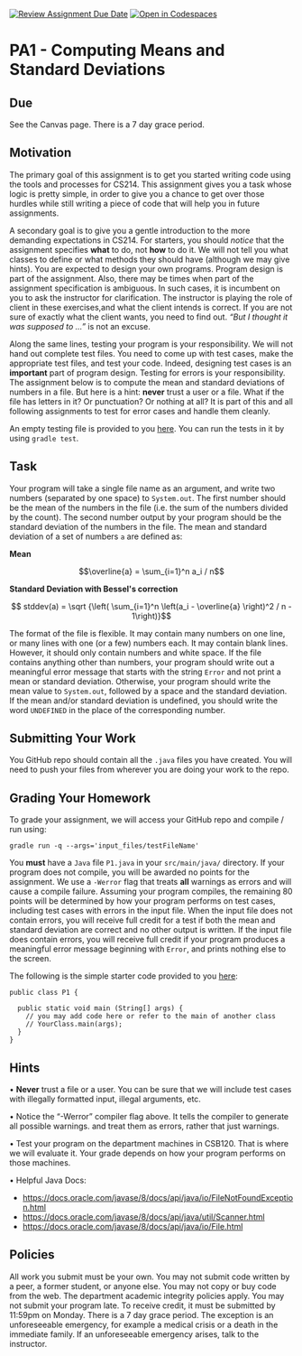 [![Review Assignment Due Date](https://classroom.github.com/assets/deadline-readme-button-24ddc0f5d75046c5622901739e7c5dd533143b0c8e959d652212380cedb1ea36.svg)](https://classroom.github.com/a/uvbgTxUs)
[![Open in Codespaces](https://classroom.github.com/assets/launch-codespace-7f7980b617ed060a017424585567c406b6ee15c891e84e1186181d67ecf80aa0.svg)](https://classroom.github.com/open-in-codespaces?assignment_repo_id=13557531)
# PA1 - Computing Means and Standard Deviations

## Due

See the Canvas page. There is a 7 day grace period.

## Motivation

The primary goal of this assignment is to get you started writing code
using the tools and processes for CS214. This assignment gives you a
task whose logic is pretty simple, in order to give you a chance to
get over those hurdles while still writing a piece of code that will
help you in future assignments.

A secondary goal is to give you a gentle introduction to the more 
demanding expectations in CS214. For starters, you should *notice*
that the assignment specifies **what** to do, not **how** to do it.
We will not tell you what classes to define or what methods they 
should have (although we may give hints). You are expected to design 
your own programs. Program design is part of the assignment. Also, 
there may be times when part of the assignment specification
is ambiguous. In such cases, it is incumbent on you to ask the 
instructor for clarification. The instructor is playing the role of 
client in these exercises,and what the client intends is correct. If 
you are not sure of exactly what the client wants, you need to find 
out. *“But I thought it was supposed to …”* is not an excuse.

Along the same lines, testing your program is your responsibility. We 
will not hand out complete test files. You need to come up with test cases, 
make the appropriate test files, and test your code. Indeed, designing 
test cases is an **important** part of program design. Testing for 
errors is your responsibility. The assignment below is to compute the 
mean and standard deviations of numbers in a file. But here is a hint: 
**never** trust a user or a file. What if the file has letters in it? 
Or punctuation? Or nothing at all? It is part of this and all following
assignments to test for error cases and handle them cleanly.

An empty testing file is provided to you [here](src/test/java/TestP1.java).
You can run the tests in it by using `gradle test`.

## Task

Your program will take a single file name as an argument, and write two numbers
(separated by one space) to `System.out`. The first number should be the mean
of the numbers in the file (i.e. the sum of the numbers divided by the count).
The second number output by your program should be the standard deviation of
the numbers in the file. The mean and standard deviation of a set of numbers `a` are defined
as:

**Mean**

```math 
\overline{a} = \sum_{i=1}^n a_i / n
```

**Standard Deviation with Bessel's correction**

```math
  stddev(a) = \sqrt {\left( \sum_{i=1}^n \left(a_i - \overline{a} \right)^2 / n - 1\right)}
```

The format of the file is flexible. It may contain many numbers on one line, or
many lines with one (or a few) numbers each. It may contain blank lines.
However, it should only contain numbers and white space. If the file contains
anything other than numbers, your program should write out a meaningful error message
that starts with the string `Error` and not print a mean or standard deviation. Otherwise,
your program should write the mean value to `System.out`, followed by a space
and the standard deviation. If the mean and/or standard deviation is undefined,
you should write the word `UNDEFINED` in the place of the corresponding number.


## Submitting Your Work

You GitHub repo should contain all the `.java` files you have created. You
will need to push your files from wherever you are doing your work to the repo.

## Grading Your Homework

To grade your assignment, we will access your GitHub repo and compile / run using:

```
gradle run -q --args='input_files/testFileName'
```

You **must** have a `Java` file `P1.java` in your `src/main/java/` directory.
If your program does not compile, you will be awarded no points for the
assignment. We use a `-Werror` flag that treats **all** warnings as errors and
will cause a compile failure. Assuming your program compiles, the remaining 80 points will be
determined by how your program performs on test cases, including test cases
with errors in the input file. When the input file does not contain errors, you
will receive full credit for a test if both the mean and standard
deviation are correct and no other output is written. If the input file does
contain errors, you will receive full credit if your program produces a
meaningful error message beginning with `Error`, and prints nothing else to the screen.

The following is the simple starter code provided to you [here](src/main/java/P1.java):

````
public class P1 {

  public static void main (String[] args) {
    // you may add code here or refer to the main of another class
    // YourClass.main(args);
  }
}
````

## Hints

• **Never** trust a file or a user. You can be sure that we will include test cases
  with illegally formatted input, illegal arguments, etc.

• Notice the “-Werror” compiler flag above. It tells the compiler to generate all
  possible warnings. and treat them as errors, rather that just warnings.

• Test your program on the department machines in CSB120. That is where we will
  evaluate it. Your grade depends on how your program performs on those
  machines.

• Helpful Java Docs:
- https://docs.oracle.com/javase/8/docs/api/java/io/FileNotFoundException.html
- https://docs.oracle.com/javase/8/docs/api/java/util/Scanner.html
- https://docs.oracle.com/javase/8/docs/api/java/io/File.html

## Policies

All work you submit must be your own. You may not submit code written by a
peer, a former student, or anyone else. You may not copy or buy code from the
web. The department academic integrity policies apply. You may not submit your
program late. To receive credit, it must be submitted by 11:59pm on Monday.
There is a 7 day grace period. The exception is an unforeseeable emergency,
for example a medical crisis or a death in the immediate family. If an
unforeseeable emergency arises, talk to the instructor.